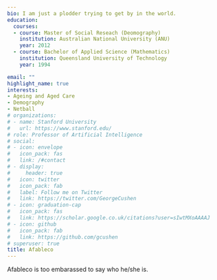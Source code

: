 ```yaml
---
bio: I am just a plodder trying to get by in the world.
education:
  courses:
  - course: Master of Social Reseach (Deomography)
    institution: Australian National University (ANU)
    year: 2012
  - course: Bachelor of Applied Science (Mathematics)
    institution: Queensland University of Technology
    year: 1994

email: ""
highlight_name: true
interests:
- Ageing and Aged Care
- Demography
- Netball
# organizations:
# - name: Stanford University
#   url: https://www.stanford.edu/
# role: Professor of Artificial Intelligence
# social:
# - icon: envelope
#   icon_pack: fas
#   link: /#contact
# - display:
#     header: true
#   icon: twitter
#   icon_pack: fab
#   label: Follow me on Twitter
#   link: https://twitter.com/GeorgeCushen
# - icon: graduation-cap
#   icon_pack: fas
#   link: https://scholar.google.co.uk/citations?user=sIwtMXoAAAAJ
# - icon: github
#   icon_pack: fab
#   link: https://github.com/gcushen
# superuser: true
title: Afableco
---
```


Afableco is too embarassed to say who he/she is.

<!--- {{< icon name="download" pack="fas" >}} Download my {{< staticref "uploads/resume.pdf" "newtab" >}}resumé{{< /staticref >}}. --->
